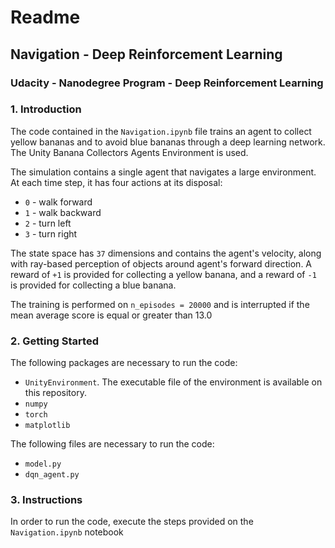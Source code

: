 # Readme

##  Navigation - Deep Reinforcement Learning

### Udacity - Nanodegree Program - Deep Reinforcement Learning

### 1. Introduction

The code contained in the ```Navigation.ipynb``` file trains an agent to collect yellow bananas and to avoid blue bananas through a deep learning network. The Unity Banana Collectors Agents Environment is used.

The simulation contains a single agent that navigates a large environment.  At each time step, it has four actions at its disposal:
- `0` - walk forward 
- `1` - walk backward
- `2` - turn left
- `3` - turn right

The state space has `37` dimensions and contains the agent's velocity, along with ray-based perception of objects around agent's forward direction.  A reward of `+1` is provided for collecting a yellow banana, and a reward of `-1` is provided for collecting a blue banana. 

The training is performed on ```n_episodes = 20000``` and is interrupted if the mean average score is equal or greater than 13.0 

### 2. Getting Started

The following packages are necessary to run the code:
- ```UnityEnvironment```. The executable file of the environment is available on this repository.
- ```numpy```
- ```torch```
- ```matplotlib```

The following files are necessary to run the code:
- ```model.py```
- ```dqn_agent.py```

### 3. Instructions

In order to run the code, execute the steps provided on the ```Navigation.ipynb``` notebook
